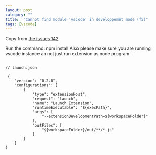 ```yaml
---
layout: post
category: ""
title:  "Cannot find module 'vscode' in developpemnt mode (f5)"
tags: [vscode]
---
```



Copy from [the issues 142](https://github.com/SqrTT/prophet/issues/142)

Run the command: npm install
Also please make sure you are running vscode instance an not just run extension as node program.

```

// launch.json

 {
    "version": "0.2.0",
    "configurations": [
        {
            "type": "extensionHost",
            "request": "launch",
            "name": "Launch Extension",
            "runtimeExecutable": "${execPath}",
            "args": [
                "--extensionDevelopmentPath=${workspaceFolder}"
            ],
            "outFiles": [
                "${workspaceFolder}/out/**/*.js"
            ]
        }
    ]
}

```

